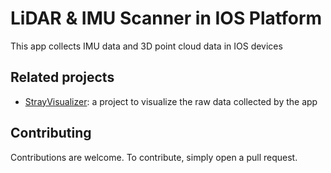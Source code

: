 
# LiDAR & IMU Scanner in IOS Platform
This app collects IMU data and 3D point cloud data in IOS devices
## Related projects

- [StrayVisualizer](https://github.com/kekeblom/StrayVisualizer): a project to visualize the raw data collected by the app

## Contributing

Contributions are welcome. To contribute, simply open a pull request.


